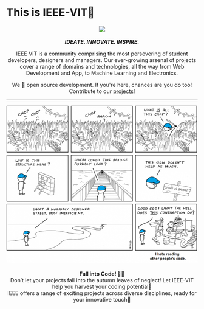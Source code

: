 
# This is IEEE-VIT🚀



<p align="center">
  <img src="https://github.com/IEEE-VIT/.github/blob/main/profile/IEEE%20Space.png">
</p>

<p align="center">
<b><i>IDEATE. INNOVATE. INSPIRE.</i></b>
</p>

<p align="center">
IEEE VIT is a community comprising the most persevering of student developers, designers and managers. Our ever-growing arsenal of projects cover a range of domains and technologies, all the way from Web Development and App, to Machine Learning and Electronics. 
</p>
<p align="center">
We 💙 open source development. If you're here, chances are you do too! Contribute to our <a href="https://github.com/orgs/IEEE-VIT/repositories">projects</a>!
</p>

-----------------------------------------------------------------
<div align="center">
  <img src ="https://github.com/IEEE-VIT/.github/blob/main/profile/reading-other-peoples-code.png">
  <br>
  <br>
  <b>Fall into Code! 🍂✨</b> 
  <br>Don’t let your projects fall into the autumn leaves of neglect! Let IEEE-VIT help you harvest your coding potential🍁
  <br>IEEE offers a range of exciting projects across diverse disciplines, ready for your innovative touch<a href="https://www.youtube.com/watch?v=Eo-KmOd3i7s" style="text-decoration:none">🥳</a>
</div>

